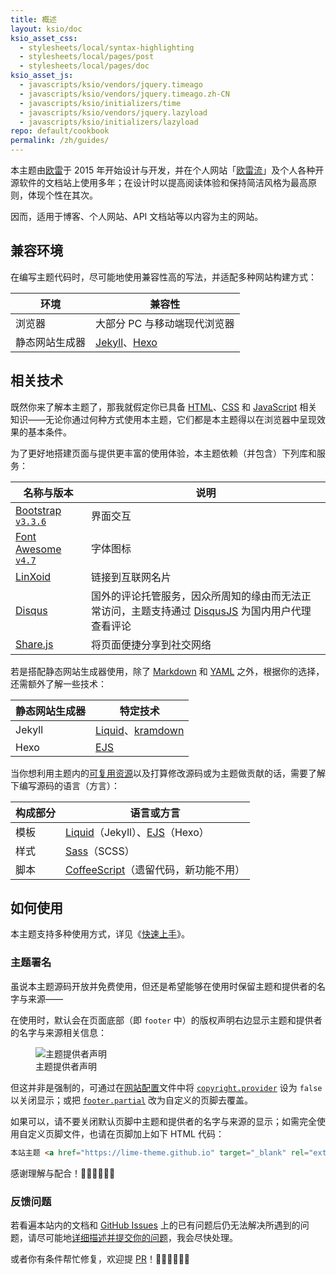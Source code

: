 ```yaml
---
title: 概述
layout: ksio/doc
ksio_asset_css:
  - stylesheets/local/syntax-highlighting
  - stylesheets/local/pages/post
  - stylesheets/local/pages/doc
ksio_asset_js:
  - javascripts/ksio/vendors/jquery.timeago
  - javascripts/ksio/vendors/jquery.timeago.zh-CN
  - javascripts/ksio/initializers/time
  - javascripts/ksio/vendors/jquery.lazyload
  - javascripts/ksio/initializers/lazyload
repo: default/cookbook
permalink: /zh/guides/
---
```


本主题由[欧雷](https://linxoid.com/ourai/)于 2015 年开始设计与开发，并在个人网站「[欧雷流](https://ourai.ws/)」及个人各种开源软件的文档站上使用多年；在设计时以提高阅读体验和保持简洁风格为最高原则，体现个性在其次。

因而，适用于博客、个人网站、API 文档站等以内容为主的网站。

## 兼容环境

在编写主题代码时，尽可能地使用兼容性高的写法，并适配多种网站构建方式：

| 环境 | 兼容性 |
| --- | --- |
| 浏览器 | 大部分 PC 与移动端现代浏览器 |
| 静态网站生成器 | [Jekyll](https://jekyllrb.com/)、[Hexo](https://hexo.io/) |

## 相关技术

既然你来了解本主题了，那我就假定你已具备 [HTML](https://developer.mozilla.org/en-US/docs/Web/HTML)、[CSS](https://developer.mozilla.org/en-US/docs/Web/CSS) 和 [JavaScript](https://developer.mozilla.org/en-US/docs/Web/JavaScript) 相关知识——无论你通过何种方式使用本主题，它们都是本主题得以在浏览器中呈现效果的基本条件。

为了更好地搭建页面与提供更丰富的使用体验，本主题依赖（并包含）下列库和服务：

| 名称与版本 | 说明 |
| --- | --- |
| [Bootstrap `v3.3.6`](https://getbootstrap.com/docs/3.3/) | 界面交互 |
| [Font Awesome `v4.7`](https://fontawesome.com/v4/icons/) | 字体图标 |
| [LinXoid](https://linxoid.com/) | 链接到互联网名片 |
| [Disqus](https://disqus.com/) | 国外的评论托管服务，因众所周知的缘由而无法正常访问，主题支持通过 [DisqusJS](https://disqusjs.skk.moe/) 为国内用户代理查看评论 |
| [Share.js](https://github.com/overtrue/share.js) | 将页面便捷分享到社交网络 |

若是搭配静态网站生成器使用，除了 [Markdown](https://www.markdownguide.org/) 和 [YAML](https://yaml.org/) 之外，根据你的选择，还需额外了解一些技术：

| 静态网站生成器 | 特定技术 |
| --- | --- |
| Jekyll | [Liquid](https://shopify.dev/docs/api/liquid)、[kramdown](https://kramdown.gettalong.org/) |
| Hexo | [EJS](https://ejs.co/) |

当你想利用主题内的[可复用资源](/zh/apis/html-reuse/)以及打算修改源码或为主题做贡献的话，需要了解下编写源码的语言（方言）：

| 构成部分 | 语言或方言 |
| --- | --- |
| 模板 | [Liquid](https://shopify.dev/docs/api/liquid)（Jekyll）、[EJS](https://ejs.co/)（Hexo） |
| 样式 | [Sass](https://sass-lang.com/)（SCSS） |
| 脚本 | [CoffeeScript](https://coffeescript.org/v1/)（遗留代码，新功能不用） |

## 如何使用

本主题支持多种使用方式，详见《[快速上手](/zh/guides/getting-started/)》。

### 主题署名

虽说本主题源码开放并免费使用，但还是希望能够在使用时保留主题和提供者的名字与来源——

在使用时，默认会在页面底部（即 `footer` 中）的版权声明右边显示主题和提供者的名字与来源相关信息：

<figure>
  <img src="/zh/guides/theme-provider.jpg" alt="主题提供者声明">
  <figcaption>主题提供者声明</figcaption>
</figure>

但这并非是强制的，可通过在[网站配置](/zh/apis/site-config/)文件中将 [`copyright.provider`](/zh/apis/site-config/#copyright) 设为 `false` 以关闭显示；或把 [`footer.partial`](/zh/apis/site-config/#footer) 改为自定义的页脚去覆盖。

如果可以，请不要关闭默认页脚中主题和提供者的名字与来源的显示；如需完全使用自定义页脚文件，也请在页脚加上如下 HTML 代码：

```html
本站主题 <a href="https://lime-theme.github.io" target="_blank" rel="external nofollow">Lime</a> 由 <a href="https://linxoid.com/ourai" target="_blank" rel="external nofollow">欧雷</a> 提供
```

感谢理解与配合！🙏🏼🙏🏼🙏🏼

### 反馈问题

若看遍本站内的文档和 [GitHub Issues](https://github.com/lime-theme/lime/issues) 上的已有问题后仍无法解决所遇到的问题，请尽可能地[详细描述并提交你的问题](https://github.com/lime-theme/lime/issues/new/choose)，我会尽快处理。

或者你有条件帮忙修复，欢迎提 [PR](https://github.com/lime-theme/lime/pulls)！👏🏼👏🏼👏🏼
